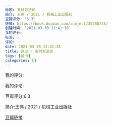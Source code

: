```yaml
---
标题: 支付方法论
简介: 王伟 / 2021 / 机械工业出版社
豆瓣评分: '6.3'
链接: https://book.douban.com/subject/35350745/
创建时间: '2021-03-30 13:41:38'
我的评分:
标签:
评论:
date: 2021-03-30 13:41:38
title: 读过 - 支付方法论
tags: [读书]
categories: []
---
```


我的评分:

我的评论:

豆瓣评分:6.3

简介:王伟 / 2021 / 机械工业出版社

[豆瓣链接](https://book.douban.com/subject/35350745/)

